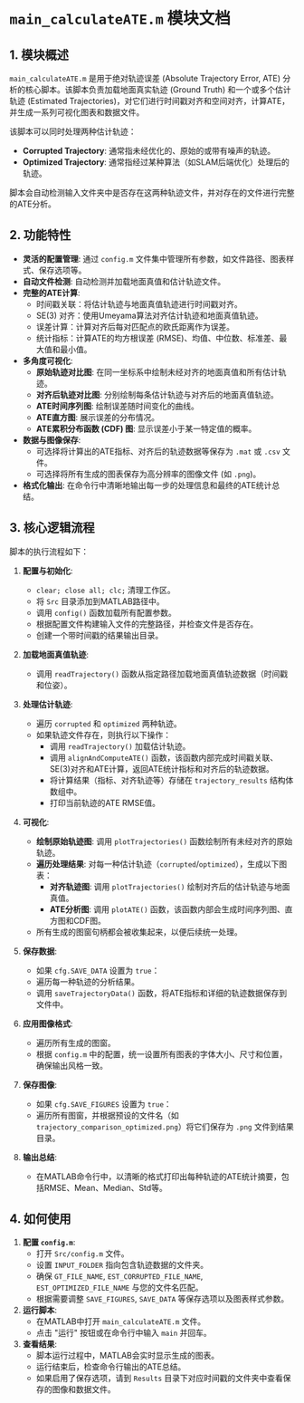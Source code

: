 
# `main_calculateATE.m` 模块文档

## 1. 模块概述

`main_calculateATE.m` 是用于绝对轨迹误差 (Absolute Trajectory Error, ATE) 分析的核心脚本。该脚本负责加载地面真实轨迹 (Ground Truth) 和一个或多个估计轨迹 (Estimated Trajectories)，对它们进行时间戳对齐和空间对齐，计算ATE，并生成一系列可视化图表和数据文件。

该脚本可以同时处理两种估计轨迹：
- **Corrupted Trajectory**: 通常指未经优化的、原始的或带有噪声的轨迹。
- **Optimized Trajectory**: 通常指经过某种算法（如SLAM后端优化）处理后的轨迹。

脚本会自动检测输入文件夹中是否存在这两种轨迹文件，并对存在的文件进行完整的ATE分析。

## 2. 功能特性

- **灵活的配置管理**: 通过 `config.m` 文件集中管理所有参数，如文件路径、图表样式、保存选项等。
- **自动文件检测**: 自动检测并加载地面真值和估计轨迹文件。
- **完整的ATE计算**:
  - 时间戳关联：将估计轨迹与地面真值轨迹进行时间戳对齐。
  - SE(3) 对齐：使用Umeyama算法对齐估计轨迹和地面真值轨迹。
  - 误差计算：计算对齐后每对匹配点的欧氏距离作为误差。
  - 统计指标：计算ATE的均方根误差 (RMSE)、均值、中位数、标准差、最大值和最小值。
- **多角度可视化**:
  - **原始轨迹对比图**: 在同一坐标系中绘制未经对齐的地面真值和所有估计轨迹。
  - **对齐后轨迹对比图**: 分别绘制每条估计轨迹与对齐后的地面真值轨迹。
  - **ATE时间序列图**: 绘制误差随时间变化的曲线。
  - **ATE直方图**: 展示误差的分布情况。
  - **ATE累积分布函数 (CDF) 图**: 显示误差小于某一特定值的概率。
- **数据与图像保存**:
  - 可选择将计算出的ATE指标、对齐后的轨迹数据等保存为 `.mat` 或 `.csv` 文件。
  - 可选择将所有生成的图表保存为高分辨率的图像文件 (如 `.png`)。
- **格式化输出**: 在命令行中清晰地输出每一步的处理信息和最终的ATE统计总结。

## 3. 核心逻辑流程

脚本的执行流程如下：

1.  **配置与初始化**:
    - `clear; close all; clc;` 清理工作区。
    - 将 `Src` 目录添加到MATLAB路径中。
    - 调用 `config()` 函数加载所有配置参数。
    - 根据配置文件构建输入文件的完整路径，并检查文件是否存在。
    - 创建一个带时间戳的结果输出目录。

2.  **加载地面真值轨迹**:
    - 调用 `readTrajectory()` 函数从指定路径加载地面真值轨迹数据（时间戳和位姿）。

3.  **处理估计轨迹**:
    - 遍历 `corrupted` 和 `optimized` 两种轨迹。
    - 如果轨迹文件存在，则执行以下操作：
      - 调用 `readTrajectory()` 加载估计轨迹。
      - 调用 `alignAndComputeATE()` 函数，该函数内部完成时间戳关联、SE(3)对齐和ATE计算，返回ATE统计指标和对齐后的轨迹数据。
      - 将计算结果（指标、对齐轨迹等）存储在 `trajectory_results` 结构体数组中。
      - 打印当前轨迹的ATE RMSE值。

4.  **可视化**:
    - **绘制原始轨迹图**: 调用 `plotTrajectories()` 函数绘制所有未经对齐的原始轨迹。
    - **遍历处理结果**: 对每一种估计轨迹（`corrupted`/`optimized`），生成以下图表：
      - **对齐轨迹图**: 调用 `plotTrajectories()` 绘制对齐后的估计轨迹与地面真值。
      - **ATE分析图**: 调用 `plotATE()` 函数，该函数内部会生成时间序列图、直方图和CDF图。
    - 所有生成的图窗句柄都会被收集起来，以便后续统一处理。

5.  **保存数据**:
    - 如果 `cfg.SAVE_DATA` 设置为 `true`：
    - 遍历每一种轨迹的分析结果。
    - 调用 `saveTrajectoryData()` 函数，将ATE指标和详细的轨迹数据保存到文件中。

6.  **应用图像格式**:
    - 遍历所有生成的图窗。
    - 根据 `config.m` 中的配置，统一设置所有图表的字体大小、尺寸和位置，确保输出风格一致。

7.  **保存图像**:
    - 如果 `cfg.SAVE_FIGURES` 设置为 `true`：
    - 遍历所有图窗，并根据预设的文件名（如 `trajectory_comparison_optimized.png`）将它们保存为 `.png` 文件到结果目录。

8.  **输出总结**:
    - 在MATLAB命令行中，以清晰的格式打印出每种轨迹的ATE统计摘要，包括RMSE、Mean、Median、Std等。

## 4. 如何使用

1.  **配置 `config.m`**:
    - 打开 `Src/config.m` 文件。
    - 设置 `INPUT_FOLDER` 指向包含轨迹数据的文件夹。
    - 确保 `GT_FILE_NAME`, `EST_CORRUPTED_FILE_NAME`, `EST_OPTIMIZED_FILE_NAME` 与您的文件名匹配。
    - 根据需要调整 `SAVE_FIGURES`, `SAVE_DATA` 等保存选项以及图表样式参数。
2.  **运行脚本**:
    - 在MATLAB中打开 `main_calculateATE.m` 文件。
    - 点击 "运行" 按钮或在命令行中输入 `main` 并回车。
3.  **查看结果**:
    - 脚本运行过程中，MATLAB会实时显示生成的图表。
    - 运行结束后，检查命令行输出的ATE总结。
    - 如果启用了保存选项，请到 `Results` 目录下对应时间戳的文件夹中查看保存的图像和数据文件。

